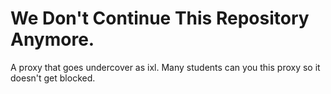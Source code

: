 # We Don't Continue This Repository Anymore.
A proxy that goes undercover as ixl. Many students can you this proxy so it doesn't get blocked.
